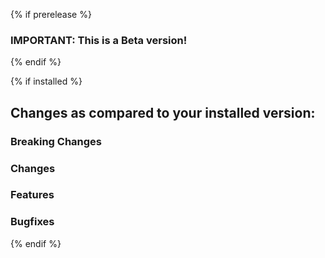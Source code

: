 {% if prerelease %}
### IMPORTANT: This is a Beta version!
{% endif %}

{% if installed %}
## Changes as compared to your installed version:

### Breaking Changes

### Changes

### Features

### Bugfixes

{% endif %}
